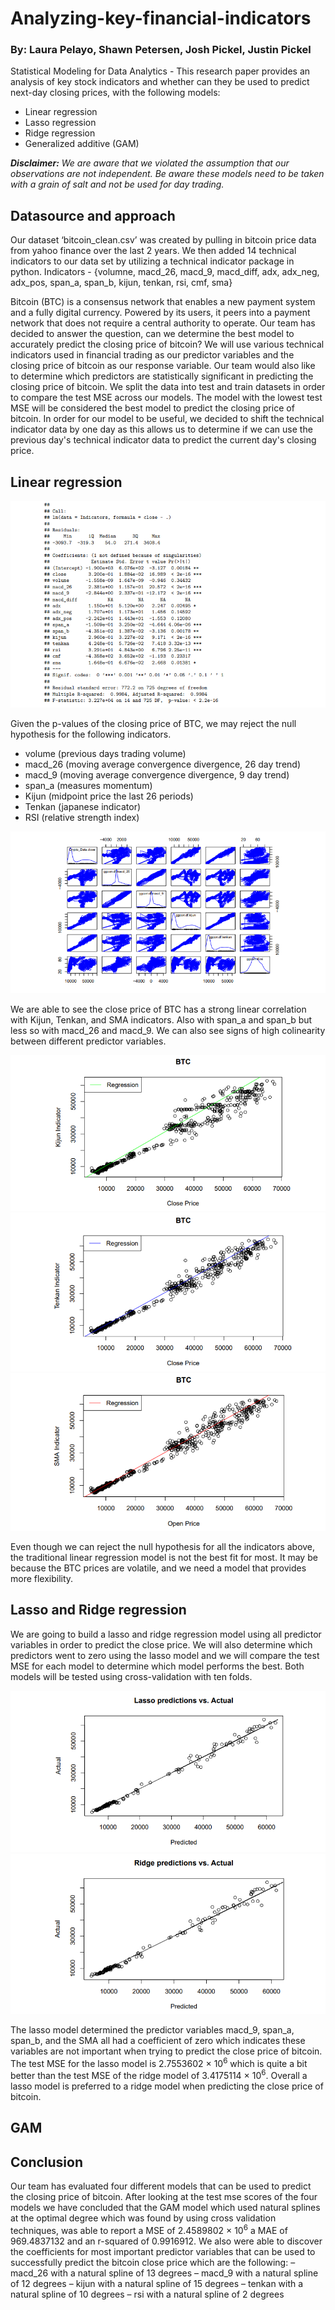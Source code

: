 # Analyzing-key-financial-indicators
### By: Laura Pelayo, Shawn Petersen, Josh Pickel, Justin Pickel
Statistical Modeling for Data Analytics - This research paper provides an analysis of key stock indicators and whether can they be used to predict next-day closing prices, with the following models:

- Linear regression
- Lasso regression 
- Ridge regression
- Generalized additive (GAM)

***Disclaimer:** We are aware that we violated the assumption that our observations are not independent. Be aware these models need to be taken with a grain of salt and not be used for day trading.*

## Datasource and approach
Our dataset ‘bitcoin_clean.csv’ was created by pulling in bitcoin price data from yahoo finance over the last 2 years. We then added 14 technical indicators to our data set by utilizing a technical indicator package in python.
Indicators - {volumne, macd_26, macd_9, macd_diff, adx, adx_neg, adx_pos, span_a, span_b, kijun, tenkan, rsi, cmf, sma}

Bitcoin (BTC) is a consensus network that enables a new payment system and a fully digital currency. Powered by its users, it peers into a payment network that does not require a central authority to operate. Our team has decided to answer the question, can we determine the best model to accurately predict the closing price of bitcoin? We will use various technical indicators used in financial trading as our predictor variables and the closing price of bitcoin as our response variable. Our team would also like to determine which predictors are statistically significant in predicting the closing price of bitcoin. We split the data into test and train datasets in order to compare the test MSE across our models. The model with the lowest test MSE will be considered the best model to predict the closing price of bitcoin. In order for our model to be useful, we decided to shift the technical indicator data by one day as this allows us to determine if we can use the previous day's technical indicator data to predict the current day's closing price.

## Linear regression

<img src="https://raw.githubusercontent.com/LKPelayoUribe/Analyzing-key-financial-indicators/main/lm_model.PNG">

Given the p-values of the closing price of BTC, we may reject the null hypothesis for the following indicators.
- volume (previous days trading volume)
- macd_26 (moving average convergence divergence, 26 day trend)
- macd_9 (moving average convergence divergence, 9 day trend)
- span_a (measures momentum)
- Kijun (midpoint price the last 26 periods)
- Tenkan (japanese indicator)
- RSI (relative strength index)

<img src="https://raw.githubusercontent.com/LKPelayoUribe/Analyzing-key-financial-indicators/main/Corr_Analysis_lm.PNG">

We are able to see the close price of BTC has a strong linear correlation with Kijun, Tenkan, and SMA indicators. Also with span_a and span_b but less so with macd_26 and macd_9. We can also see signs of high colinearity between different predictor variables.

<img src="https://raw.githubusercontent.com/LKPelayoUribe/Analyzing-key-financial-indicators/main/Kijun_indicator_lm.PNG">

<img src="https://raw.githubusercontent.com/LKPelayoUribe/Analyzing-key-financial-indicators/main/Tenkan_indicator_lm.PNG">

<img src="https://raw.githubusercontent.com/LKPelayoUribe/Analyzing-key-financial-indicators/main/SMA_indicator_lm.PNG">

Even though we can reject the null hypothesis for all the indicators above, the traditional linear regression model is not the best fit for most. It may be because the BTC prices are volatile, and we need a model that provides more flexibility.

## Lasso and Ridge regression

We are going to build a lasso and ridge regression model using all predictor variables in order to predict the close price. We will also determine which predictors went to zero using the lasso model and we will compare the test MSE for each model to determine which model performs the best. Both models will be tested using cross-validation with ten folds.

<img src="https://raw.githubusercontent.com/LKPelayoUribe/Analyzing-key-financial-indicators/main/Lasso_Model.PNG">

<img src="https://raw.githubusercontent.com/LKPelayoUribe/Analyzing-key-financial-indicators/main/Ridge_Model.PNG">

The lasso model determined the predictor variables macd_9, span_a, span_b, and the SMA all had a coefficient of zero which indicates these variables are not important when trying to predict the close price of bitcoin. The test MSE for the lasso model is 2.7553602 × 10<sup>6</sup> which is quite a bit better than the test MSE of the ridge model of 3.4175114 × 10<sup>6</sup>. Overall a lasso model is preferred to a ridge model when predicting the close price of bitcoin.

## GAM

## Conclusion
Our team has evaluated four different models that can be used to predict the closing price of bitcoin. After looking at the test mse scores of the four models we have concluded that the GAM model which used natural splines at the optimal degree which was found by using cross validation techniques, was able to report a MSE of 2.4589802 × 10<sup>6</sup> a MAE of 969.4837132 and an r-squared of 0.9916912. We also were able to discover the coefficients for most important predictor variables that can be used to successfully predict the bitcoin close price which are the following:
– macd_26 with a natural spline of 13 degrees
– macd_9 with a natural spline of 12 degrees
– kijun with a natural spline of 15 degrees
– tenkan with a natural spline of 10 degrees
– rsi with a natural spline of 2 degrees


